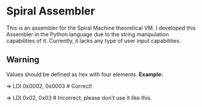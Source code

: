 # Spiral Assembler
This is an assembler for the Spiral Machine theoretical VM. I developed this Assembler in the Python language due to the string manipulation capabilities of it.
Currently, it lacks any type of user input capabilities.

## Warning
Values should be defined as hex with four elements. **Example:**

=> LDI 0x0002, 0x0003 # Correct!

=> LDI 0x02, 0x03 # Incorrect, please don't use it like this.